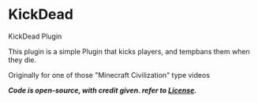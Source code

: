 # KickDead
KickDead Plugin

This plugin is a simple Plugin that kicks players, and tempbans them when they die.

Originally for one of those "Minecraft Civilization" type videos


***Code is open-source, with credit given. refer to [License](https://github.com/Cats1337/KickDead/blob/main/LICENSE).***
